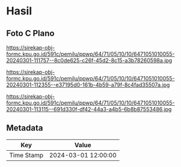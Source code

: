 # Hasil

## Foto C Plano

https://sirekap-obj-formc.kpu.go.id/591c/pemilu/ppwp/64/71/05/10/10/6471051010055-20240301-111757--8c0de625-c26f-45d2-8c15-a3b78260598a.jpg

https://sirekap-obj-formc.kpu.go.id/591c/pemilu/ppwp/64/71/05/10/10/6471051010055-20240301-112355--e37195d0-161b-4b59-a79f-8c4fad35507a.jpg

https://sirekap-obj-formc.kpu.go.id/591c/pemilu/ppwp/64/71/05/10/10/6471051010055-20240301-113115--691d330f-df42-44a3-a4b5-6b8b87553486.jpg


## Metadata

| Key        | Value               |
| ---------- | ------------------- |
| Time Stamp | 2024-03-01 12:00:00 |



